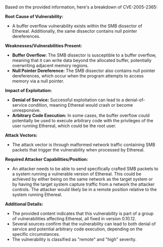 Based on the provided information, here's a breakdown of CVE-2005-2365:

**Root Cause of Vulnerability:**

*   A buffer overflow vulnerability exists within the SMB dissector of Ethereal. Additionally, the same dissector contains null pointer dereferences.

**Weaknesses/Vulnerabilities Present:**

*   **Buffer Overflow:** The SMB dissector is susceptible to a buffer overflow, meaning that it can write data beyond the allocated buffer, potentially overwriting adjacent memory regions.
*   **Null Pointer Dereference:** The SMB dissector also contains null pointer dereferences, which occur when the program attempts to access memory via a null pointer.

**Impact of Exploitation:**

*   **Denial of Service:** Successful exploitation can lead to a denial-of-service condition, meaning Ethereal would crash or become unresponsive.
*   **Arbitrary Code Execution:** In some cases, the buffer overflow could potentially be used to execute arbitrary code with the privileges of the user running Ethereal, which could be the root user.

**Attack Vectors:**

*   The attack vector is through malformed network traffic containing SMB packets that trigger the vulnerability when processed by Ethereal.

**Required Attacker Capabilities/Position:**

*   An attacker needs to be able to send specifically crafted SMB packets to a system running a vulnerable version of Ethereal. This could be achieved by either being on the same network as the target system or by having the target system capture traffic from a network the attacker controls. The attacker would likely be in a remote position relative to the system running Ethereal.

**Additional Details:**

*   The provided content indicates that this vulnerability is part of a group of vulnerabilities affecting Ethereal, all fixed in version 0.10.12.
*   Several sources confirm that the vulnerability can lead to both denial of service and potential arbitrary code execution, depending on the specific circumstances.
*   The vulnerability is classified as "remote" and "high" severity.